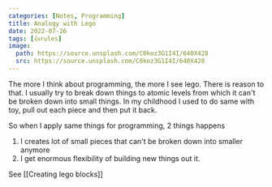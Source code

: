 ```yaml
---
categories: [Notes, Programming]
title: Analogy with Lego
date: 2022-07-26
tags: [👍rules]
image:
  path: https://source.unsplash.com/C0koz3G1I4I/640X428
  src: https://source.unsplash.com/C0koz3G1I4I/640X428
---
```


The more I think about programming, the more I see lego. There is reason to that. I usually try to break down things to atomic levels from which it can't be broken down into small things.
In my childhood I used to do same with toy, pull out each piece and then put it back.

So when I apply same things for programming, 2 things happens

1. I creates lot of small pieces that can't be broken down  into smaller anymore
2. I get enormous flexibility of building new things out it.

See [[Creating lego blocks]]
